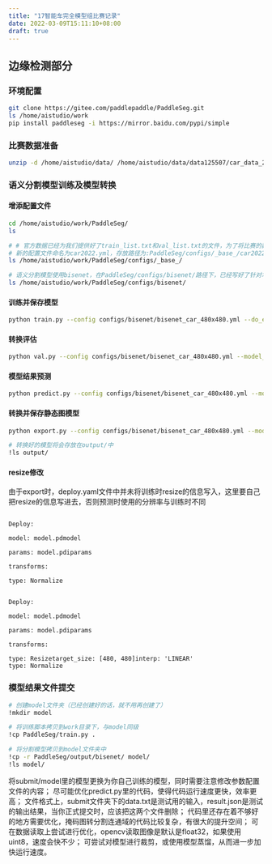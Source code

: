 ```yaml
---
title: "17智能车完全模型组比赛记录"
date: 2022-03-09T15:11:10+08:00
draft: true
---
```


## 边缘检测部分

### 环境配置

```bash
git clone https://gitee.com/paddlepaddle/PaddleSeg.git 
ls /home/aistudio/work
pip install paddleseg -i https://mirror.baidu.com/pypi/simple
```

### 比赛数据准备

```bash
unzip -d /home/aistudio/data/ /home/aistudio/data/data125507/car_data_2022.zip
```

### 语义分割模型训练及模型转换

#### 增添配置文件

```bash
cd /home/aistudio/work/PaddleSeg/
ls
```

```bash
# # 官方数据已经为我们提供好了train_list.txt和val_list.txt的文件，为了将比赛的数据集与现有的区分开，这里新建一个数据集配置文件
# 新的配置文件命名为car2022.yml，存放路径为:PaddleSeg/configs/_base_/car2022.yml
ls /home/aistudio/work/PaddleSeg/configs/_base_/

# 语义分割模型使用bisenet，在PaddleSeg/configs/bisenet/路径下，已经写好了针对本次比赛的bisenet_car_480x480.yml
ls /home/aistudio/work/PaddleSeg/configs/bisenet/
```

#### 训练并保存模型

```bash
python train.py --config configs/bisenet/bisenet_car_480x480.yml --do_eval --save_interval 400
```

#### 转换评估

```bash
python val.py --config configs/bisenet/bisenet_car_480x480.yml --model_path output/best_model/model.pdparams
```

#### 模型结果预测

```bash
python predict.py --config configs/bisenet/bisenet_car_480x480.yml --model_path output/best_model/model.pdparams --image_path ./../../data/car_data_2022/JPEGImages --save_dir output/result
```

#### 转换并保存静态图模型

```bash
python export.py --config configs/bisenet/bisenet_car_480x480.yml --model_path output/best_model/model.pdparams
```

```bash
# 转换好的模型将会存放在output/中
!ls output/
```

#### resize修改

由于export时，deploy.yaml文件中并未将训练时resize的信息写入，这里要自己把resize的信息写进去，否则预测时使用的分辨率与训练时不同

```--原始的deploy.yaml文件--

Deploy:

model: model.pdmodel

params: model.pdiparams

transforms:

type: Normalize
```

```--修改后的deploy.yaml文件--

Deploy:

model: model.pdmodel

params: model.pdiparams

transforms:

type: Resizetarget_size: [480, 480]interp: 'LINEAR'
type: Normalize
```

### 模型结果文件提交

```bash
# 创建model文件夹（已经创建好的话，就不用再创建了）
!mkdir model

# 将训练脚本拷贝到work目录下，与model同级
!cp PaddleSeg/train.py .
```

```bash
# 将分割模型拷贝到model文件夹中
!cp -r PaddleSeg/output/bisenet/ model/
!ls model/
```


将submit/model里的模型更换为你自己训练的模型，同时需要注意修改参数配置文件的内容；
尽可能优化predict.py里的代码，使得代码运行速度更快，效率更高；
文件格式上，submit文件夹下的data.txt是测试用的输入，result.json是测试的输出结果，当你正式提交时，应该把这两个文件删除；
代码里还存在着不够好的地方需要优化，掩码图转分割连通域的代码比较复杂，有很大的提升空间；
可在数据读取上尝试进行优化，opencv读取图像是默认是float32，如果使用uint8，速度会快不少；
可尝试对模型进行裁剪，或使用模型蒸馏，从而进一步加快运行速度。
